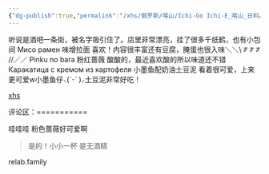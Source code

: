```yaml
---
{"dg-publish":true,"permalink":"/xhs/俄罗斯/喀山/Ichi-Go Ichi-E_喀山_日料/","tags":["rednote","喀山"],"created":"2025-03-17T18:24:14.426+08:00","updated":"2025-03-20T22:46:14.375+08:00"}
---
```


 

听说是酒吧一条街，被名字吸引住了。店里非常漂亮，挂了很多千纸鹤，也有小包间
Мисо рамен 味增拉面 喜欢！内容很丰富还有豆腐，腌蛋也很入味＼＼\\ ꐕ ꐕ ꐕ //／／
Pinku no bara 粉红蔷薇 酸酸的，最近喜欢酸的所以味道还不错
Каракатица с кремом из картофеля 小墨鱼配奶油土豆泥 看着很可爱，上来更可爱w小墨鱼仔⸜(*ˊᵕˋ* )⸝‬土豆泥非常好吃！

[xhs](https://www.xiaohongshu.com/explore/665cd1fc000000001500ad74?xsec_token=AB_7A3NFsGGAlN7iq5sQL1UEnEUEtGAeDoT-5f1AeDOLs=&xsec_source=pc_user)

评论区：===========

哇哇哇 粉色蔷薇好可爱啊

> 是的！小小一杯 是无酒精

relab.family